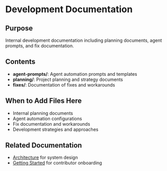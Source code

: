 # Development Documentation

## Purpose
Internal development documentation including planning documents, agent prompts, and fix documentation.

## Contents
- **agent-prompts/**: Agent automation prompts and templates
- **planning/**: Project planning and strategy documents
- **fixes/**: Documentation of fixes and workarounds

## When to Add Files Here
- Internal planning documents
- Agent automation configurations
- Fix documentation and workarounds
- Development strategies and approaches

## Related Documentation
- [Architecture](../architecture/) for system design
- [Getting Started](../getting-started/) for contributor onboarding
